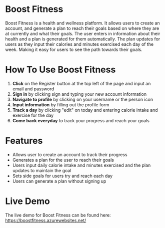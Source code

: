 # Boost Fitness

Boost Fitness is a health and wellness platform. It allows users to create an account, and generate a plan to reach their goals based on where they are at currently and what their goals. The user enters in information about their health and a plan is generated for them automatically. The plan updates for users as they input their calories and minutes exercised each day of the week. Making it easy for users to see the path towards their goals.

# How To Use Boost Fitness

1. **Click** on the Register button at the top left of the page and input an email and password
2. **Sign in** by clicking sign and typing your new account information
3. **Navigate to profile** by clicking on your username or the person icon
4. **Input information** by filling out the profile form
5. **Track a day** by clicking "edit" on today and entering calorie intake and exercise for the day
6. **Come back everyday** to track your progress and reach your goals
   
# Features

- Allows user to create an account to track their progress
- Generates a plan for the user to reach their goals
- Users input daily calorie intake and minutes exercised and the plan updates to maintain the goal
- Sets side goals for users try and reach each day
- Users can generate a plan without signing up

# Live Demo

The live demo for Boost Fitness can be found here: https://boostfitness.azurewebsites.net/